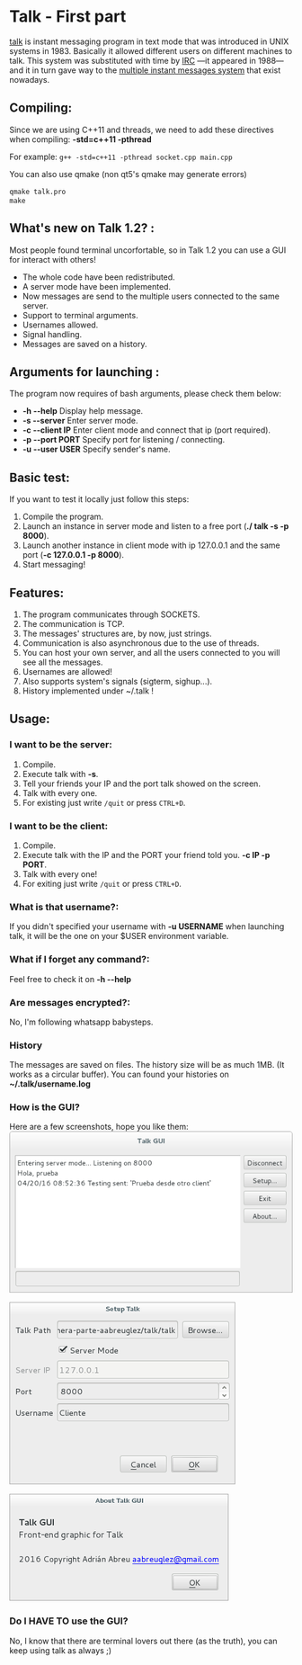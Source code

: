 # Talk - First part

[talk](https://en.wikipedia.org/wiki/Talk_%28software%29) is instant messaging program in text mode that was introduced in UNIX systems in 1983. Basically it allowed different users on different machines to talk. This system was substituted with time by [IRC](https://en.wikipedia.org/wiki/Internet_Relay_Chat) —it appeared in 1988— and it in turn gave way to the [multiple instant messages system](https://en.wikipedia.org/wiki/Comparison_of_instant_messaging_protocols) that exist nowadays.


## Compiling:

   Since we are using C++11 and threads, we need to add these directives when compiling: **-std=c++11 -pthread**
   
   For example:
   `g++ -std=c++11 -pthread socket.cpp main.cpp`

   You can also use qmake (non qt5's qmake may generate errors)
   ```
   qmake talk.pro
   make
   ``` 

## What's new on Talk 1.2? :

Most people found terminal uncorfortable, so in Talk 1.2 you can use a GUI for interact with others!

* The whole code have been redistributed.
* A server mode have been implemented.
* Now messages are send to the multiple users connected to the same server.
* Support to terminal arguments.
* Usernames allowed.
* Signal handling.
* Messages are saved on a history.

## Arguments for launching :

The program now requires of bash arguments, please check them below:

* **-h --help**
  Display help message.
* **-s --server**
  Enter server mode.
* **-c --client IP**
  Enter client mode and connect that ip (port required).
* **-p --port PORT**
  Specify port for listening / connecting.
* **-u --user USER**
  Specify sender's name.


## Basic test:

If you want to test it locally just follow this steps:

1. Compile the program.
1. Launch an instance in server mode and listen to a free port (**./ talk -s -p 8000**).
1. Launch another instance in client mode with ip 127.0.0.1 and the same port (**-c 127.0.0.1 -p 8000**).
1. Start messaging!

## Features:

1. The program communicates through SOCKETS.
2. The communication is TCP.
3. The messages' structures are, by now, just strings.
4. Communication is also asynchronous due to the use of threads.
5. You can host your own server, and all the users connected to you will see all the messages.
6. Usernames are allowed!
7. Also supports system's signals (sigterm, sighup...).
8. History implemented under ~/.talk !

## Usage:

### I want to be the server:
1. Compile.
2. Execute talk with **-s**.
3. Tell your friends your IP and the port talk showed on the screen.
4. Talk with every one.
4. For existing just write `/quit` or press `CTRL+D`.

### I want to be the client:
1. Compile.
2. Execute talk with the IP and the PORT your friend told you. **-c IP -p PORT**.
3. Talk with every one!
4. For exiting just write `/quit` or press `CTRL+D`.

### What is that username?:
If you didn't specified your username with **-u USERNAME** when launching talk, 
it will be the one on your $USER environment variable.

### What if I forget any command?:
Feel free to check it on **-h --help**

### Are messages encrypted?:
No, I'm following whatsapp babysteps.

### History
The messages are saved on files. The history size will be as much 1MB. (It works as a circular buffer). 
You can found your histories on **~/.talk/username.log**

### How is the GUI?
Here are a few screenshots, hope you like them:
![Main window](assets/talk-ing.png?raw=true "Main window")

![Setup dialog](assets/setupdialog.png?raw=true "Setup dialog")

![About dialog](assets/aboutdialog.png?raw=true "About dialog")

### Do I HAVE TO use the GUI?
No, I know that there are terminal lovers out there (as the truth), you can keep using talk as always ;)
